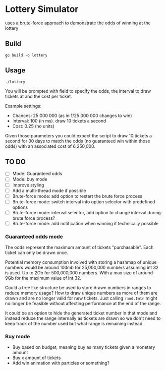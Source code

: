# Lottery Simulator

uses a brute-force approach to demonstrate the odds of winning at the lottery

## Build

```shell
go build -o lottery
```

## Usage

```shell
./lottery
```

You will be prompted with field to specify the odds, the interval to draw tickets at and the cost per ticket.

Example settings:
- Chances: 25 000 000 (as in 1/25 000 000 changes to win)
- Interval: 100 (in ms). draw 10 tickets a second
- Cost: 0.25 (no units)

Given those parameters you could expect the script to draw 10 tickets a second for 30 days to match the odds (no guaranteed win within those odds) with an associated cost of 6,250,000.

## TO DO

- [ ] Mode: Guaranteed odds
- [ ] Mode: buy mode
- [ ] Improve styling
- [ ] Add a multi-thread mode if possible
- [ ] Brute-force mode: add option to restart the brute force process
- [ ] Brute-force mode: switch interval into option selector with predefined options
- [ ] Brute-force mode: interval selector, add option to change interval during brute force process?
- [ ] Brute-force mode: add notification when winning if technically possible

### Guaranteed odds mode

The odds represent the maximum amount of tickets "purchasable". Each ticket can only be drawn once.

Potential memory consumption involved with storing a hashmap of unique numbers would be around 100mb for 25,000,000 numbers assuming int 32 is used. Up to 2Gb for 500,000,000 numbers. With a max size of around 9Gb for the maximum value of int 32.

Could a tree like structure be used to store drawn numbers in ranges to reduce memory usage? How to draw unique numbers as more of them are drawn and are no longer valid for new tickets. Just calling `rand.Intn` might no longer be feasible without affecting performance at the end of the range.

It could be an option to hide the generated ticket number in that mode and instead reduce the range internally as tickets are drawn so we don't need to keep track of the number used but what range is remaining instead.

### Buy mode

- Buy based on budget, meaning buy as many tickets given a monetary amount
- Buy x amount of tickets
- Add win animation with particles or something?